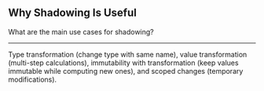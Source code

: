 ## Why Shadowing Is Useful

What are the main use cases for shadowing?

---

Type transformation (change type with same name), value transformation (multi-step calculations), immutability with transformation (keep values immutable while computing new ones), and scoped changes (temporary modifications).

